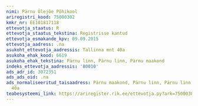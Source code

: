 ```yaml
---
nimi: Pärnu Ülejõe Põhikool
ariregistri_kood: 75000302
kmkr_nr: EE101817118
ettevotja_staatus: R
ettevotja_staatus_tekstina: Registrisse kantud
ettevotja_esmakande_kpv: 09.09.2015
ettevotja_aadress: .na
asukoht_ettevotja_aadressis: Tallinna mnt 40a
asukoha_ehak_kood: 6619
asukoha_ehak_tekstina: Pärnu linn, Pärnu linn, Pärnu maakond
indeks_ettevotja_aadressis: '80010'
ads_adr_id: 3072351
ads_ads_oid: .na
ads_normaliseeritud_taisaadress: Pärnu maakond, Pärnu linn, Pärnu linn, Tallinna mnt
  40a
teabesysteemi_link: https://ariregister.rik.ee/ettevotja.py?ark=75000302&ref=rekvisiidid
---
```

